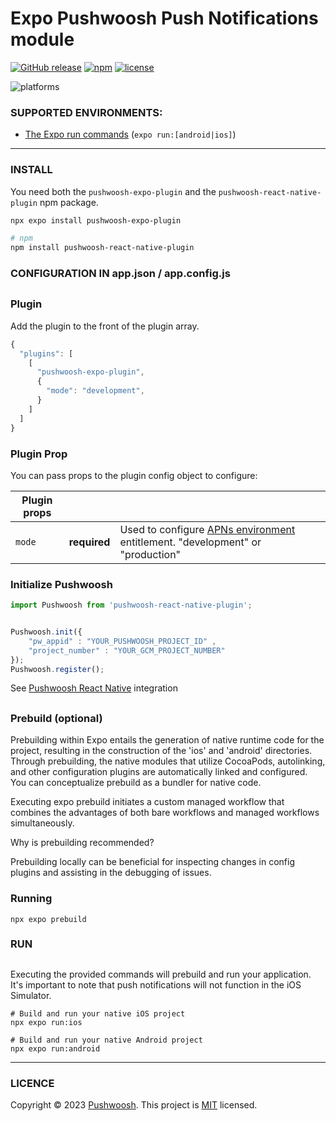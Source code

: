 Expo Pushwoosh Push Notifications module
===================================================

[![GitHub release](https://img.shields.io/github/release/Pushwoosh/pushwoosh-expo-plugin.svg?style=flat-square)](https://github.com/Pushwoosh/pushwoosh-expo-plugin/releases)
[![npm](https://img.shields.io/npm/v/pushwoosh-expo-plugin.svg)]()
[![license](https://img.shields.io/npm/l/pushwoosh-expo-plugin.svg)]()

![platforms](https://img.shields.io/badge/platforms-Android%20%7C%20iOS-yellowgreen.svg)

### SUPPORTED ENVIRONMENTS:

* [The Expo run commands](https://docs.expo.dev/workflow/customizing/) (`expo run:[android|ios]`)

---

### INSTALL

You need both the `pushwoosh-expo-plugin` and the `pushwoosh-react-native-plugin` npm package.

```bash
npx expo install pushwoosh-expo-plugin

# npm
npm install pushwoosh-react-native-plugin

```

### CONFIGURATION IN app.json / app.config.js
## 
### Plugin

Add the plugin to the front of the plugin array.

```javascript
{
  "plugins": [
    [
      "pushwoosh-expo-plugin",
      {
        "mode": "development",
      }
    ]
  ]
}

```
### Plugin Prop
You can pass props to the plugin config object to configure:

| Plugin props |              |                                                                               |
|--------------|--------------|-------------------------------------------------------------------------------|
| `mode`       | **required** | Used to configure [APNs environment](https://developer.apple.com/documentation/bundleresources/entitlements/aps-environment) entitlement. "development" or "production" |


### Initialize Pushwoosh

```javascript
import Pushwoosh from 'pushwoosh-react-native-plugin';

```

```javascript

Pushwoosh.init({ 
    "pw_appid" : "YOUR_PUSHWOOSH_PROJECT_ID" , 
    "project_number" : "YOUR_GCM_PROJECT_NUMBER" 
});
Pushwoosh.register();

```

See [Pushwoosh React Native](https://docs.pushwoosh.com/platform-docs/pushwoosh-sdk/cross-platform-frameworks/react-native/integrating-react-native-plugin) integration

##
### Prebuild (optional)

Prebuilding within Expo entails the generation of native runtime code for the project, resulting in the construction of the 'ios' and 'android' directories. Through prebuilding, the native modules that utilize CocoaPods, autolinking, and other configuration plugins are automatically linked and configured. You can conceptualize prebuild as a bundler for native code.

Executing expo prebuild initiates a custom managed workflow that combines the advantages of both bare workflows and managed workflows simultaneously.

Why is prebuilding recommended?

Prebuilding locally can be beneficial for inspecting changes in config plugins and assisting in the debugging of issues.

### Running

```
npx expo prebuild
```

### RUN
##
Executing the provided commands will prebuild and run your application. It's important to note that push notifications will not function in the iOS Simulator.

```
# Build and run your native iOS project
npx expo run:ios

# Build and run your native Android project
npx expo run:android

```
---

### LICENCE

Copyright © 2023 [Pushwoosh](https://github.com/Pushwoosh).
This project is [MIT](https://github.com/Pushwoosh/pushwoosh-expo-plugin/blob/main/LICENSE) licensed.
